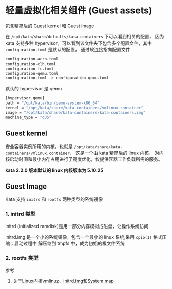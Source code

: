 # 轻量虚拟化相关组件 (Guest assets)

包含精简后的 Guest kernel  和 Guest image 

在 `/opt/kata/share/defaults/kata-containers` 下可以看到相关的配置，
因为 kata 支持多种 hypervisor，可以看到该文件夹下包含多个配置文件，其中 `configuration.toml` 是默认的配置，
通过软连接指向配置文件

```bash
configuration-acrn.toml
configuration-clh.toml
configuration-fc.toml
configuration-qemu.toml
configuration.toml -> configuration-qemu.toml
```

默认的 hypervisor 是 qemu

```bash
[hypervisor.qemu]
path = "/opt/kata/bin/qemu-system-x86_64"
kernel = "/opt/kata/share/kata-containers/vmlinux.container"
image = "/opt/kata/share/kata-containers/kata-containers.img"
machine_type = "q35"
```

## Guest kernel

安全容器实例所用的内核，也就是 `/opt/kata/share/kata-containers/vmlinux.container`， 这是一个由 kata 精简后的 linux 内核，
对内核启动时间和最小内存占用进行了高度优化，仅提供容器工作负载所需的服务。

**kata 2.2.0 版本默认的 linux 内核版本为 5.10.25**

## Guest Image

Kata 支持 `initrd` 和 `rootfs` 两种类型的系统镜像

### 1. initrd 类型

initrd (initialized ramdisk)是用一部分内存模拟成磁盘，让操作系统访问

initrd.img 是一个小的系统镜像，包含一个最小的 linux 系统,采用 `cpio(1)` 格式压缩；启动过程中
解压缩到 tmpfs 中，成为初始的根文件系统


### 2. rootfs 类型



参考 
1. [关于Linux内核vmlinuz、initrd.img和System.map](https://blog.csdn.net/Geek_Tank/article/details/69479196)